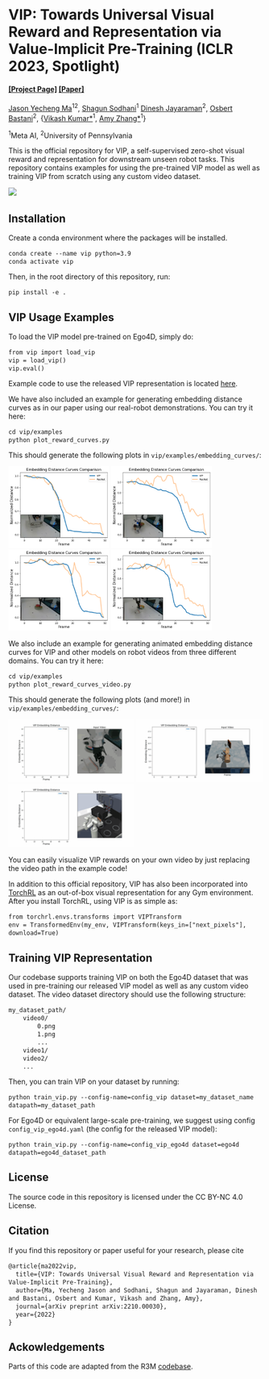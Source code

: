 # VIP: Towards Universal Visual Reward and Representation via Value-Implicit Pre-Training (ICLR 2023, Spotlight)

#### [[Project Page]](https://sites.google.com/view/vip-rl/) [[Paper]](https://arxiv.org/abs/2210.00030)

[Jason Yecheng Ma](https://www.seas.upenn.edu/~jasonyma/)<sup>12</sup>, [Shagun Sodhani](https://shagunsodhani.com/)<sup>1</sup> [Dinesh Jayaraman](https://www.seas.upenn.edu/~dineshj/)<sup>2</sup>, [Osbert Bastani](https://obastani.github.io/)<sup>2</sup>, {[Vikash Kumar*](https://vikashplus.github.io/)<sup>1</sup>, [Amy Zhang*](https://amyzhang.github.io/)<sup>1</sup>}

<sup>1</sup>Meta AI, <sup>2</sup>University of Pennsylvania

This is the official repository for VIP, a self-supervised zero-shot visual reward and representation for downstream unseen robot tasks. This repository contains examples for using the pre-trained VIP model as well as training VIP from scratch using any custom video dataset.

<img src="vip/assets/VIP_GIF.gif">

## Installation
Create a conda environment where the packages will be installed.
```
conda create --name vip python=3.9
conda activate vip
```
Then, in the root directory of this repository, run:
```
pip install -e . 
```

## VIP Usage Examples

To load the VIP model pre-trained on Ego4D, simply do:
```
from vip import load_vip
vip = load_vip()
vip.eval()
```
Example code to use the released VIP representation is located [here](https://github.com/facebookresearch/vip/blob/main/vip/examples/encoder_example.py).

We have also included an example for generating embedding distance curves as in our paper using our real-robot demonstrations. You can try it here:
```
cd vip/examples
python plot_reward_curves.py
```
This should generate the following plots in `vip/examples/embedding_curves/`:

<p float="left">
<img src="vip/assets/close_drawer.png" width="200">
<img src="vip/assets/push_bottle.png" width="200">
<img src="vip/assets/pickplace_melon.png" width="200">
<img src="vip/assets/fold_towel.png" width="200">
</p>

We also include an example for generating animated embedding distance curves for VIP and other models on robot videos from three different domains. You can try it here:
```
cd vip/examples
python plot_reward_curves_video.py
```
This should generate the following plots (and more!) in `vip/examples/embedding_curves/`:

<p float="left">
<img src="vip/assets/fold_towel_vip.gif" width="250">
<img src="vip/assets/task_hammer_vip.gif" width="250">
<img src="vip/assets/kitchen_sdoor_open-v3_vip.gif" width="250">
</p>
You can easily visualize VIP rewards on your own video by just replacing the video path in the example code!

In addition to this official repository, VIP has also been incorporated into [TorchRL](https://github.com/pytorch/rl) as an out-of-box visual representation for any Gym environment. After you install TorchRL, using VIP is as simple as:
```
from torchrl.envs.transforms import VIPTransform
env = TransformedEnv(my_env, VIPTransform(keys_in=["next_pixels"], download=True)
```

## Training VIP Representation
Our codebase supports training VIP on both the Ego4D dataset that was used in pre-training our released VIP model as well as any custom video dataset. The video dataset directory should use the following structure:
```
my_dataset_path/
    video0/
        0.png
        1.png
        ...
    video1/
    video2/
    ...
```
Then, you can train VIP on your dataset by running:
```
python train_vip.py --config-name=config_vip dataset=my_dataset_name datapath=my_dataset_path
```

For Ego4D or equivalent large-scale pre-training, we suggest using config ``config_vip_ego4d.yaml`` (the config for the released VIP model):
```
python train_vip.py --config-name=config_vip_ego4d dataset=ego4d datapath=ego4d_dataset_path
```

## License

The source code in this repository is licensed under the CC BY-NC 4.0 License.

## Citation
If you find this repository or paper useful for your research, please cite
```
@article{ma2022vip,
  title={VIP: Towards Universal Visual Reward and Representation via Value-Implicit Pre-Training},
  author={Ma, Yecheng Jason and Sodhani, Shagun and Jayaraman, Dinesh and Bastani, Osbert and Kumar, Vikash and Zhang, Amy},
  journal={arXiv preprint arXiv:2210.00030},
  year={2022}
}
```

## Ackowledgements

Parts of this code are adapted from the R3M [codebase](https://github.com/facebookresearch/r3m).
